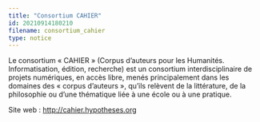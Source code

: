 ```yaml
---
title: "Consortium CAHIER"
id: 20210914180210
filename: consortium_cahier
type: notice
---
```


Le consortium « CAHIER » (Corpus d’auteurs pour les Humanités. Informatisation, édition, recherche) est un consortium interdisciplinaire de projets numériques, en accès libre, menés principalement dans les domaines des « corpus d’auteurs », qu’ils relèvent de la littérature, de la philosophie ou d’une thématique liée à une école ou à une pratique.

Site web : <http://cahier.hypotheses.org>

